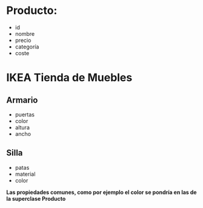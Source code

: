 # Producto:

- id
- nombre
- precio
- categoría
- coste



# IKEA Tienda de Muebles

## Armario
- puertas
-  color
- altura
- ancho

## Silla
- patas
- material
- color


**Las propiedades comunes, como por ejemplo el color se pondría en las de la superclase Producto**